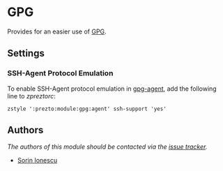 GPG
===

Provides for an easier use of [GPG][1].

Settings
--------

### SSH-Agent Protocol Emulation

To enable SSH-Agent protocol emulation in [gpg-agent][2], add the following line
to *zpreztorc*:

    zstyle ':prezto:module:gpg:agent' ssh-support 'yes'

Authors
-------

*The authors of this module should be contacted via the [issue tracker][3].*

  - [Sorin Ionescu](https://github.com/sorin-ionescu)

[1]: http://www.gnupg.org
[2]: http://linux.die.net/man/1/gpg-agent
[3]: https://github.com/sorin-ionescu/prezto/issues


